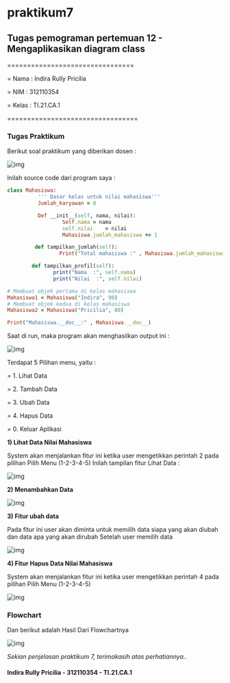 # praktikum7

## Tugas pemograman pertemuan 12 - Mengaplikasikan diagram class

================================

= Nama  : Indira Rully Pricilia

= NIM   : 312110354

= Kelas : TI.21.CA.1

=================================

### Tugas Praktikum
Berikut soal praktikum yang diberikan dosen :

![img](Screenshot/ss1.png)

Inilah source code dari program saya :
```ruby
class Mahasiswa:
          ''' Dasar kelas untuk nilai mahasiswa'''
          Jumlah_karyawan = 0

          Def __init__(self, nama, nilai):
                  Self.nama = nama
                  self.nilai    = nilai
                  Mahasiswa.jumlah_mahasiswa += 1

         def tampilkan_jumlah(self):
                 Print("Total mahasiswa :" , Mahasiswa.jumlah_mahasiswa)

        def tampilkan_profil(self):
               print("Nama  :", self.nama)
               print("Nilai  :", self.nilai)

# Membuat objek pertama di kelas mahasiswa
Mahasiswa1 = Mahasiswa("Indira", 90)
# Membuat objek kedua di kelas mahasiswa
Mahasiswa2 = Mahasiswa("Pricilia", 80)

Print("Mahasiswa.__doc__:" , Mahasiswa.__doc__)
```

Saat di run, maka program akan menghasilkan output ini :

![img](Screenshot/ss1.png)

Terdapat 5 Pilihan menu, yaitu :

= 1. Lihat Data

= 2. Tambah Data

= 3. Ubah Data

= 4. Hapus Data

= 0. Keluar Aplikasi


**1) Lihat Data Nilai Mahasiswa**

System akan menjalankan fitur ini ketika user mengetikkan perintah 2 pada pilihan Pilih Menu (1-2-3-4-5) Inilah tampilan fitur Lihat Data :

![img](Screenshot/ss1.png)

**2) Menambahkan Data**

![img](Screenshot/ss1.png)

**3) Fitur ubah data**

Pada fitur ini user akan diminta untuk memilih data siapa yang akan diubah dan data apa yang akan dirubah Setelah user memilih data

![img](Screenshot/ss1.png)

**4) Fitur Hapus Data Nilai Mahasiswa**

System akan menjalankan fitur ini ketika user mengetikkan perintah 4 pada pilihan Pilih Menu (1-2-3-4-5)

![img](Screenshot/ss1.png)


### Flowchart
Dan berikut adalah Hasil Dari Flowchartnya

![img](Screenshot/ss1.png)

*Sekian penjelasan praktikum 7, terimakasih atas perhatiannya..*

#### Indira Rully Pricilia - 312110354 - TI.21.CA.1
